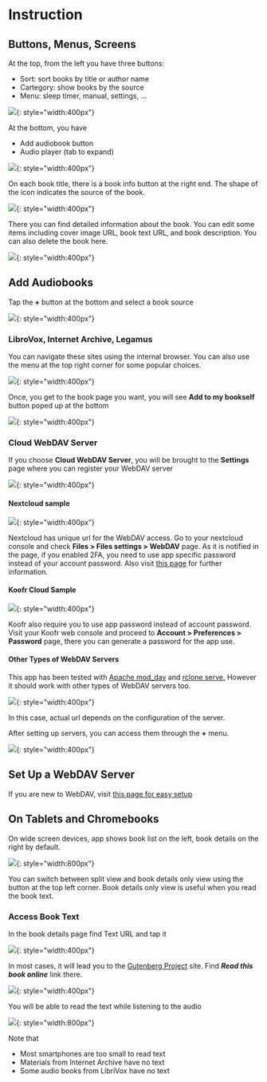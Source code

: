 # Instruction

## Buttons, Menus, Screens

At the top, from the left you have three buttons:

* Sort: sort books by title or author name
* Cartegory: show books by the source
* Menu: sleep timer, manual, settings, ...

![](./res/top_bar.png){: style="width:400px"}

At the bottom, you have

* Add audiobook button
* Audio player (tab to expand)

![](./res/bottom_controls.png){: style="width:400px"}

On each book title, there is a book info button at the right end.
The shape of the icon indicates the source of the book.

![](./res/book_info_button.png){: style="width:400px"}

There you can find detailed information about the book. You can 
edit some items including cover image URL, book text URL, and book description.
You can also delete the book here.

![](./res/book_details.png){: style="width:400px"}

## Add Audiobooks

Tap the **+** button at the bottom and select a book source

![](./res/add_book.png){: style="width:400px"}

### LibroVox, Internet Archive, Legamus

You can navigate these sites using the internal browser. You can also use the 
menu at the top right corner for some popular choices.

![](./res/librivox.png){: style="width:400px"}

Once, you get to the book page you want, you will see **Add to my bookself** 
button poped up at the bottom

![](./res/librivox_add.png){: style="width:400px"}


### Cloud WebDAV Server

If you choose **Cloud WebDAV Server**, you will be brought to the **Settings** 
page where you can register your WebDAV server

![](./res/settings.png){: style="width:400px"}

#### Nextcloud sample

![](./res/nextcloud.png){: style="width:400px"}

Nextcloud has unique url for the WebDAV access. Go to your nextcloud console
and check **Files > Files settings > WebDAV** page.
As it is notified in the page, if you enabled 2FA, you need to use app specific password instead of your account password.
Also visit [this page](https://docs.nextcloud.com/server/stable/user_manual/en/files/access_webdav.html)
for further information.

#### Koofr Cloud Sample

![](./res/koofr.png){: style="width:400px"}

Koofr also require you to use app password instead of account password.
Visit your Koofr web console and proceed to **Account > Preferences > Password** page, there you can generate a password for the app use.

#### Other Types of WebDAV Servers

This app has been tested with 
[Apache mod_dav](https://httpd.apache.org/docs/2.4/mod/mod_dav.html) 
and [rclone serve.](https://rclone.org/commands/rclone_serve_webdav/)
However it should work with other types of WebDAV servers too.

![](./res/rclone.png){: style="width:400px"}

In this case, actual url depends on the configuration of the server.

After setting up servers, you can access them through the **+** menu.

![](./res/add_book_later.png){: style="width:400px"}

## Set Up a WebDAV Server

If you are new to WebDAV, visit [this page for easy setup](https://github.com/innomatica/carta/tree/master/extra/webdav)


## On Tablets and Chromebooks

On wide screen devices, app shows book list on the left, book details on the right by default.


![](./res/wide_screen_split_view.png){: style="width:800px"}

You can switch between split view and book details only view using the button
at the top left corner. Book details only view is useful when you read the book text.


### Access Book Text

In the book details page find Text URL and tap it

![](./res/book_text_url.png){: style="width:400px"}

In most cases, it will lead you to the [Gutenberg Project](https://gutenberg.org/) site.
Find ***Read this book online*** link there.

![](./res/actual_text_link.png){: style="width:400px"}

You will be able to read the text while listening to the audio

![](./res/book_text_page.png){: style="width:800px"}

Note that

* Most smartphones are too small to read text
* Materials from Internet Archive have no text
* Some audio books from LibriVox have no text
